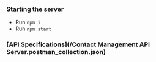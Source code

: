 ### Starting the server

- Run `npm i`
- Run `npm start`

### [API Specifications](/Contact Management API Server.postman_collection.json)
